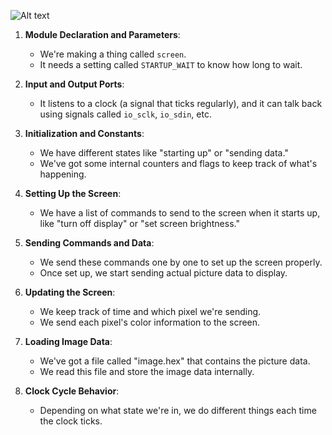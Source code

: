 ![Alt text](https://drive.google.com/file/d/17m6StBCx-BkY2VH-ZPn8EpSyansv2WSS/view?usp=sharing "Title")
1. **Module Declaration and Parameters**:
   - We're making a thing called `screen`.
   - It needs a setting called `STARTUP_WAIT` to know how long to wait.

2. **Input and Output Ports**:
   - It listens to a clock (a signal that ticks regularly), and it can talk back using signals called `io_sclk`, `io_sdin`, etc.

3. **Initialization and Constants**:
   - We have different states like "starting up" or "sending data."
   - We've got some internal counters and flags to keep track of what's happening.

4. **Setting Up the Screen**:
   - We have a list of commands to send to the screen when it starts up, like "turn off display" or "set screen brightness."

5. **Sending Commands and Data**:
   - We send these commands one by one to set up the screen properly.
   - Once set up, we start sending actual picture data to display.

6. **Updating the Screen**:
   - We keep track of time and which pixel we're sending.
   - We send each pixel's color information to the screen.

7. **Loading Image Data**:
   - We've got a file called "image.hex" that contains the picture data.
   - We read this file and store the image data internally.

8. **Clock Cycle Behavior**:
   - Depending on what state we're in, we do different things each time the clock ticks.
